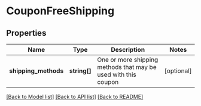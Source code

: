 # CouponFreeShipping

## Properties
Name | Type | Description | Notes
------------ | ------------- | ------------- | -------------
**shipping_methods** | **string[]** | One or more shipping methods that may be used with this coupon | [optional] 

[[Back to Model list]](../README.md#documentation-for-models) [[Back to API list]](../README.md#documentation-for-api-endpoints) [[Back to README]](../README.md)


